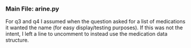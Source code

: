 ### Main File: arine.py

For q3 and q4 I assumed when the question asked for a list of medications it wanted the name (for easy display/testing purposes).
If this was not the intent, I left a line to uncomment to instead use the medication data structure.
